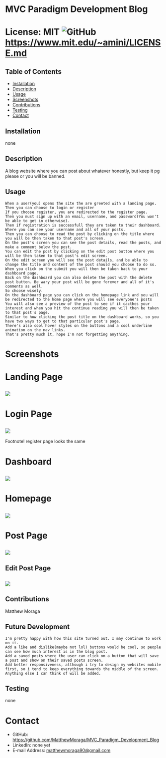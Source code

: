 

# MVC Paradigm Development Blog
# License: MIT ![GitHub](https://img.shields.io/github/license/MatthewMoraga/README_Generator) https://www.mit.edu/~amini/LICENSE.md 

## Table of Contents
* [Installation](#installation)
* [Description](#description)
* [Usage](#usage)
* [Screenshots](#screenshots)
* [Contributions](#contributions)
* [Testing](#testing)
* [Contact](#contact)

## Installation
none

## Description
A blog website where you can post about whatever honestly, but keep it pg please or you will be banned.

## Usage
```
When a user(you) opens the site the are greeted with a landing page.
Then you can choose to login or register
If you choose register, you are redirected to the register page.
Then you must sign up with an email, username, and password(You won't be able to get in otherwise).
Then if registration is successfull they are taken to their dashboard.
Where you can see your username and all of your posts.
Then you can choose to read the post by clicking on the title where you will be then taken to that post's screen.
On the post's screen you can see the post details, read the posts, and make a comment below the post.
You can edit the post by clicking on the edit post button where you will be then taken to that post's edit screen.
On the edit screen you will see the post details, and be able to change the title and content of the post should you choose to do so.
When you click on the submit you will then be taken back to your dashboard page.
Back on the dashboard you can also delete the post with the delete post button. Be wary your post will be gone forever and all of it's comments as well.
So choose wisely.
On the dashboard page you can click on the homepage link and you will be redirected to the home page where you will see everyone's posts
You will also see a preview of the post to see if it cacthes your interest and when you hit the continue reading you will then be taken to that post's page.
Similar to how clicking the post title on the dashboard works, so you have two ways to get to that particular post's page.
There's also cool hover styles on the buttons and a cool underline animation on the nav links.
That's pretty much it, hope I'm not forgetting anything.
```

# Screenshots

# Landing Page
## ![](assets\blog_website_landing_page.jpg)

# Login Page
## ![](assets\blog_website_login_page.jpg)
Footnote! register page looks the same

# Dashboard
## ![](assets\blog_website_dashboard_page.jpg)

# Homepage
## ![](assets\blog_website_homepage.jpg)

# Post Page
## ![](assets\blog_website_post_page.jpg)

## Edit Post Page
## ![](assets\blog_website_edit_page.jpg)

## Contributions
Matthew Moraga

## Future Development
```
I'm pretty happy with how this site turned out. I may continue to work on it.
Add a like and dislike(maybe not lol) buttons would be cool, so people can see how much interest is in the blog post.
Add a saved posts where the user can click on a button that will save a post and show on their saved posts screen.
Add better responsiveness, although i try to design my websites mobile first, so i tend to keep everything towards the middle of the screen.
Anything else I can think of will be added.
```

## Testing
none

# Contact
* GitHub: https://github.com/MatthewMoraga/MVC_Paradigm_Development_Blog
* LinkedIn: none yet
* E-mail Address: matthewmoraga90@gmail.com
